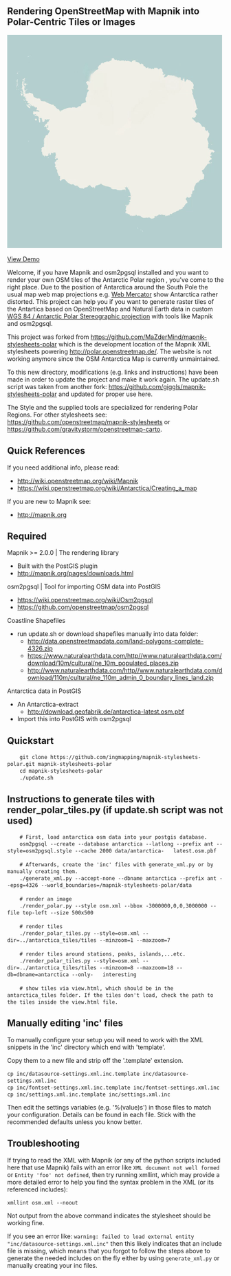 Rendering OpenStreetMap with Mapnik into Polar-Centric Tiles or Images
----------------------------------------------------------------------

![alt text](https://github.com/ingmapping/mapnik-stylesheets-polar/blob/master/demo.gif)

[View Demo](https://tileserver.ingmapping.com/osm-antarctica/index.html)

Welcome, if you have Mapnik and osm2pgsql installed and you want to render your own OSM tiles of the Antarctic Polar region , you've come to the right place. Due to the position of Antarctica around the South Pole the usual map web map projections e.g. [Web Mercator](https://epsg.io/3857) show Antarctica rather distorted. This project can help you if you want to generate raster tiles of the Antartica based on OpenStreetMap and Natural Earth data in custom [WGS 84 / Antarctic Polar Stereographic projection](https://epsg.io/3031) with tools like Mapnik and osm2pgsql.

This project was forked from https://github.com/MaZderMind/mapnik-stylesheets-polar which is the development location of the Mapnik XML stylesheets powering http://polar.openstreetmap.de/. The website is not working anymore since the OSM Antarctica Map is currently unmaintained. 

To this new directory, modifications (e.g. links and instructions) have been made in order to update the project and make it work again. The update.sh script was taken from another fork: https://github.com/giggls/mapnik-stylesheets-polar and updated for proper use here. 

The Style and the supplied tools are specialized for rendering Polar Regions. For other stylesheets see:  https://github.com/openstreetmap/mapnik-stylesheets or https://github.com/gravitystorm/openstreetmap-carto. 


Quick References
----------------
If you need additional info, please read:
 - http://wiki.openstreetmap.org/wiki/Mapnik
 - https://wiki.openstreetmap.org/wiki/Antarctica/Creating_a_map

If you are new to Mapnik see:
 - http://mapnik.org
 
Required
--------

Mapnik >= 2.0.0 | The rendering library
 * Built with the PostGIS plugin
 * http://mapnik.org/pages/downloads.html 

osm2pgsql | Tool for importing OSM data into PostGIS
 * https://wiki.openstreetmap.org/wiki/Osm2pgsql
 * https://github.com/openstreetmap/osm2pgsql

Coastline Shapefiles
 * run update.sh or download shapefiles manually into data folder:
   - http://data.openstreetmapdata.com/land-polygons-complete-4326.zip
   - https://www.naturalearthdata.com/http//www.naturalearthdata.com/download/10m/cultural/ne_10m_populated_places.zip
   - http://www.naturalearthdata.com/http//www.naturalearthdata.com/download/110m/cultural/ne_110m_admin_0_boundary_lines_land.zip

Antarctica data in PostGIS
 * An Antarctica-extract
   - http://download.geofabrik.de/antarctica-latest.osm.pbf
 * Import this into PostGIS with osm2pgsql

Quickstart
----------

````
    git clone https://github.com/ingmapping/mapnik-stylesheets-polar.git mapnik-stylesheets-polar
    cd mapnik-stylesheets-polar
    ./update.sh
````

Instructions to generate tiles with render_polar_tiles.py (if update.sh script was not used)
----------

````
    # First, load antarctica osm data into your postgis database. 
    osm2pgsql --create --database antarctica --latlong --prefix ant --style=osm2pgsql.style --cache 2000 data/antarctica-   latest.osm.pbf

    # Afterwards, create the 'inc' files with generate_xml.py or by manually creating them.
    ./generate_xml.py --accept-none --dbname antarctica --prefix ant --epsg=4326 --world_boundaries=/mapnik-stylesheets-polar/data
    
    # render an image
    ./render_polar.py --style osm.xml --bbox -3000000,0,0,3000000 --file top-left --size 500x500
    
    # render tiles
    ./render_polar_tiles.py --style=osm.xml --dir=../antarctica_tiles/tiles --minzoom=1 --maxzoom=7

    # render tiles around stations, peaks, islands,...etc.
    ./render_polar_tiles.py --style=osm.xml --dir=../antarctica_tiles/tiles --minzoom=8 --maxzoom=18 --db=dbname=antarctica --only-   interesting 
    
    # show tiles via view.html, which should be in the antarctica_tiles folder. If the tiles don't load, check the path to the tiles inside the view.html file.
````

Manually editing 'inc' files
----------------------------

To manually configure your setup you will need to work with the XML snippets 
in the 'inc' directory which end with 'template'.

Copy them to a new file and strip off the '.template' extension.

    cp inc/datasource-settings.xml.inc.template inc/datasource-settings.xml.inc
    cp inc/fontset-settings.xml.inc.template inc/fontset-settings.xml.inc
    cp inc/settings.xml.inc.template inc/settings.xml.inc

Then edit the settings variables (e.g. '%(value)s') in those files to match your configuration.
Details can be found in each file. Stick with the recommended defaults unless you know better.

Troubleshooting
---------------

If trying to read the XML with Mapnik (or any of the python scripts included here that use Mapnik)
fails with an error like `XML document not well formed` or `Entity 'foo' not defined`, then try running
xmllint, which may provide a more detailed error to help you find the syntax problem in the XML (or its
referenced includes):

    xmllint osm.xml --noout

Not output from the above command indicates the stylesheet should be working fine.

If you see an error like: `warning: failed to load external entity "inc/datasource-settings.xml.inc"` then this
likely indicates that an include file is missing, which means that you forgot to follow the steps above to generate the needed includes on the fly either by using `generate_xml.py` or manually creating your inc files.
